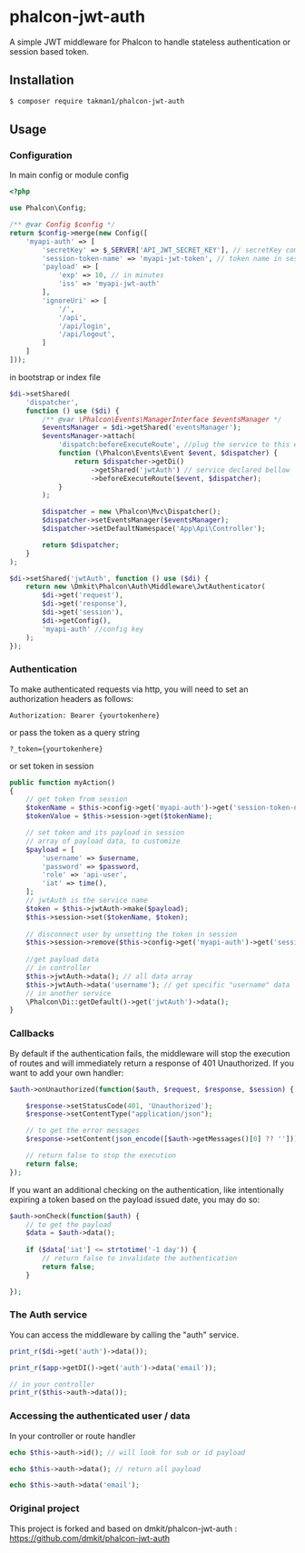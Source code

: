 # phalcon-jwt-auth

A simple JWT middleware for Phalcon to handle stateless authentication or session based token.

## Installation
```bash
$ composer require takman1/phalcon-jwt-auth
```

## Usage

### Configuration
In main config or module config
```php
<?php

use Phalcon\Config;

/** @var Config $config */
return $config->merge(new Config([
    'myapi-auth' => [
        'secretKey' => $_SERVER['API_JWT_SECRET_KEY'], // secretKey comes from .env file (or ENV variables)
        'session-token-name' => 'myapi-jwt-token', // token name in session
        'payload' => [
            'exp' => 10, // in minutes
            'iss' => 'myapi-jwt-auth'
        ],
        'ignoreUri' => [
            '/',
            '/api',
            '/api/login',
            '/api/logout',
        ]
    ]
]));

```


in bootstrap or index file
```php
$di->setShared(
    'dispatcher',
    function () use ($di) {
        /** @var \Phalcon\Events\ManagerInterface $eventsManager */
        $eventsManager = $di->getShared('eventsManager');
        $eventsManager->attach(
            'dispatch:beforeExecuteRoute', //plug the service to this event
            function (\Phalcon\Events\Event $event, $dispatcher) {
                return $dispatcher->getDi()
                    ->getShared('jwtAuth') // service declared bellow
                    ->beforeExecuteRoute($event, $dispatcher);
            }
        );

        $dispatcher = new \Phalcon\Mvc\Dispatcher();
        $dispatcher->setEventsManager($eventsManager);
        $dispatcher->setDefaultNamespace('App\Api\Controller');

        return $dispatcher;
    }
);

$di->setShared('jwtAuth', function () use ($di) {
    return new \Dmkit\Phalcon\Auth\Middleware\JwtAuthenticator(
        $di->get('request'),
        $di->get('response'),
        $di->get('session'),
        $di->getConfig(),
        'myapi-auth' //config key
    );
});
```


### Authentication
To make authenticated requests via http, you will need to set an authorization headers as follows:
```
Authorization: Bearer {yourtokenhere}
```
or pass the token as a query string
```
?_token={yourtokenhere}
```
or set token in session
```php
public function myAction()
{
    // get token from session
    $tokenName = $this->config->get('myapi-auth')->get('session-token-name');
    $tokenValue = $this->session->get($tokenName);

    // set token and its payload in session
    // array of payload data, to customize 
    $payload = [
        'username' => $username,
        'password' => $password,
        'role' => 'api-user',
        'iat' => time(),
    ];
    // jwtAuth is the service name
    $token = $this->jwtAuth->make($payload);
    $this->session->set($tokenName, $token);
    
    // disconnect user by unsetting the token in session
    $this->session->remove($this->config->get('myapi-auth')->get('session-token-name'));
    
    //get payload data
    // in controller
    $this->jwtAuth->data(); // all data array
    $this->jwtAuth->data('username'); // get specific "username" data
    // in another service
    \Phalcon\Di::getDefault()->get('jwtAuth')->data();
}
```

### Callbacks

By default if the authentication fails, the middleware will stop the execution of routes and will immediately return a response of 401 Unauthorized. If you want to add your own handler:
```php
$auth->onUnauthorized(function($auth, $request, $response, $session) {

    $response->setStatusCode(401, 'Unauthorized');
    $response->setContentType("application/json");

    // to get the error messages
    $response->setContent(json_encode([$auth->getMessages()[0] ?? '']));

    // return false to stop the execution
    return false;
});
```

If you want an additional checking on the authentication, like intentionally expiring a token based on the payload issued date, you may do so:
```php
$auth->onCheck(function($auth) {
    // to get the payload
    $data = $auth->data();
    
    if ($data['iat'] <= strtotime('-1 day')) {
        // return false to invalidate the authentication
        return false;
    }

});
```

### The Auth service

You can access the middleware by calling the "auth" service.
```php
print_r($di->get('auth')->data());

print_r($app->getDI()->get('auth')->data('email'));

// in your controller
print_r($this->auth->data());
```

### Accessing the authenticated user / data
In your controller or route handler
```php
echo $this->auth->id(); // will look for sub or id payload

echo $this->auth->data(); // return all payload

echo $this->auth->data('email');
```

### Original project
This project is forked and based on dmkit/phalcon-jwt-auth : https://github.com/dmkit/phalcon-jwt-auth
